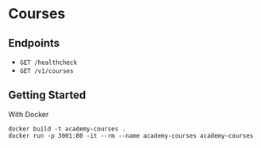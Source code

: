 # Courses

## Endpoints

- `GET /healthcheck`
- `GET /v1/courses`

## Getting Started

With Docker

```shell
docker build -t academy-courses .
docker run -p 3001:80 -it --rm --name academy-courses academy-courses
```
